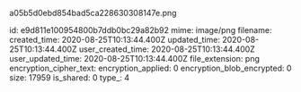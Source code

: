 a05b5d0ebd854bad5ca228630308147e.png

id: e9d811e100954800b7ddb0bc29a82b92
mime: image/png
filename: 
created_time: 2020-08-25T10:13:44.400Z
updated_time: 2020-08-25T10:13:44.400Z
user_created_time: 2020-08-25T10:13:44.400Z
user_updated_time: 2020-08-25T10:13:44.400Z
file_extension: png
encryption_cipher_text: 
encryption_applied: 0
encryption_blob_encrypted: 0
size: 17959
is_shared: 0
type_: 4